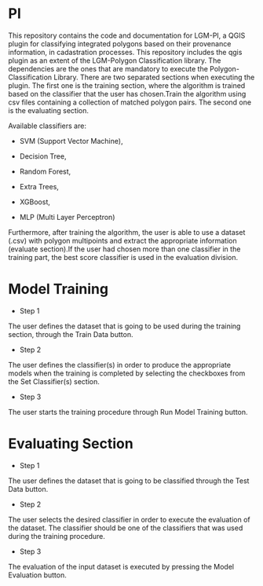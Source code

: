 # PI
This repository contains the code and documentation for LGM-PI,
a QGIS plugin for classifying integrated polygons based on their provenance information, in cadastration processes.
This repository includes the qgis plugin as an extent of the LGM-Polygon Classification library. The dependencies are 
the ones that are mandatory to execute the Polygon-Classification Library.
There are two separated sections when executing the plugin. The first one is the training section, where the algorithm is
trained based on the classifier that the user has chosen.Train the algorithm using csv files containing a collection of matched
polygon pairs. The second one is the evaluating section. 

Available classifiers are: 

 * SVM (Support Vector Machine),
  
 * Decision Tree,
  
 * Random Forest,
  
 * Extra Trees,
  
 * XGBoost,
  
  * MLP (Multi Layer Perceptron)
  
  
Furthermore, after training the algorithm, the user is able to use a dataset (.csv) with polygon multipoints and extract the appropriate
information (evaluate section).If the user had chosen more than one classifier in the training part, the best score classifier is used 
in the evaluation division.


# Model Training

* Step 1 

The user defines the dataset that is going to be used during the training section, through the Train Data button.

* Step 2

The user defines the classifier(s) in order to produce the appropriate models when the training is completed by selecting the 
checkboxes from the Set Classifier(s) section.

* Step 3

The user starts the training procedure through Run Model Training button.

# Evaluating Section

* Step 1

The user defines the dataset that is going to be classified through the Test Data button.

* Step 2

The user selects the desired classifier in order to execute the evaluation of the dataset. The classifier should be one of 
the classifiers that was used during the training procedure.

* Step 3 

The evaluation of the input dataset is executed by pressing the Model Evaluation button.


